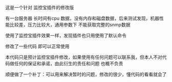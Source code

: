 这是一个针对 监控宝插件的修改版

有一台服务器 长时间有cpu 数据，没有内存和磁盘数据，后来测试发现，机器性能比较差，压力比较大，通用参数下 不能获取完整的snmp数据

使用了监控宝插件效果一样，发现插件也只用使用了默认命令

修改了一些代码 即可以正常使用

本代码只是预计监控宝插件修改，如果使用有任何问题可以联系我，但本人不对代码做任何的保证和承诺，由此衍生的责任和问题 也概不负责

顺便做了一个补丁：可以用来解决暂时的问题，修改的很少，懂代码的看看就会了
